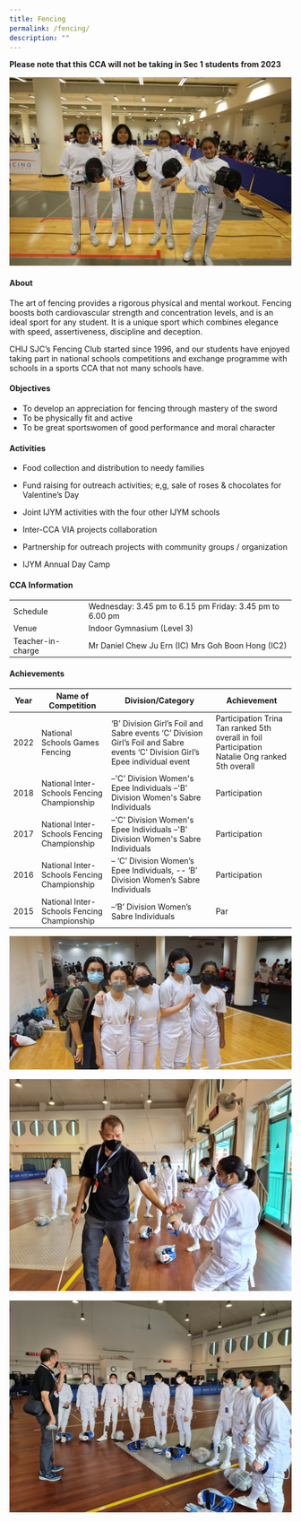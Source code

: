 ```yaml
---
title: Fencing
permalink: /fencing/
description: ""
---
```



**Please note that this CCA will not be taking in Sec 1 students from 2023**

![](/images/CCA/Physical%20Sports/Fencing/F1.jpg)

#### **About**


The art of fencing provides a rigorous physical and mental workout. Fencing boosts both cardiovascular strength and concentration levels, and is an ideal sport for any student. It is a unique sport which combines elegance with speed, assertiveness, discipline and deception.

  

CHIJ SJC’s Fencing Club started since 1996, and our students have enjoyed taking part in national schools competitions and exchange programme with schools in a sports CCA that not many schools have.

#### **Objectives**


*   To develop an appreciation for fencing through mastery of the sword
*   To be physically fit and active
*   To be great sportswomen of good performance and moral character

#### **Activities**


*   Food collection and distribution to needy families  
    
*   Fund raising for outreach activities; e,g, sale of roses & chocolates for Valentine’s Day
*   Joint IJYM activities with the four other IJYM schools
*   Inter-CCA VIA projects collaboration
*   Partnership for outreach projects with community groups / organization
*   IJYM Annual Day Camp

#### **CCA Information**

|                    |                                                            |
|--------------------|------------------------------------------------------------|
| Schedule           | Wednesday: 3.45 pm to 6.15 pm  Friday: 3.45 pm to 6.00 pm  |
| Venue              |                  Indoor Gymnasium (Level 3)                |
| Teacher-in-charge  | Mr Daniel Chew Ju Ern (IC) Mrs Goh Boon Hong (IC2)         |

#### **Achievements**


|  Year | Name of Competition                          | Division/Category                                                                                                                  | Achievement                                                                                         |
|:-----:|----------------------------------------------|------------------------------------------------------------------------------------------------------------------------------------|-----------------------------------------------------------------------------------------------------|
|  2022 | National Schools Games Fencing               | ‘B’ Division Girl’s Foil and Sabre events     ‘C’ Division Girl’s Foil and Sabre events  ‘C’ Division Girl’s Epee individual event | Participation Trina Tan ranked 5th overall in foil  Participation  Natalie Ong  ranked 5th overall  |
|  2018 | National Inter-Schools Fencing Championship  | –'C' Division Women's Epee Individuals –'B' Division Women's Sabre Individuals                                                     |                                             Participation                                           |
|  2017 | National Inter-Schools Fencing Championship  | –'C' Division Women's Epee Individuals –'B' Division Women's Sabre Individuals                                                     | Participation                                                                                       |
|  2016 | National Inter-Schools Fencing Championship  | – ‘C’ Division Women’s Epee Individuals, -- ‘B’ Division Women’s Sabre Individuals                                                 | Participation                                                                                       |
|  2015 | National Inter-Schools Fencing Championship  | –‘B’ Division Women’s Sabre Individuals                                                                                            | Par                                                                                                 |


![](/images/CCA/Physical%20Sports/Fencing/F2.jpg)

![](/images/CCA/Physical%20Sports/Fencing/F3.jpg)

![](/images/CCA/Physical%20Sports/Fencing/F4.jpg)